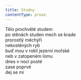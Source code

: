 ```yaml
---
title: Studny
contentType: prose
---
```


<section>

Tělo prochvělé studem  
po stěnách studen mech se krade  
prorostlý měchýři  
nekostěných ryb  
buď mou v rokli jezerní mořské  
neb v zatopeném lomu  
dnes v noci posté  
zase poprvé  
dej se mi

</section>
